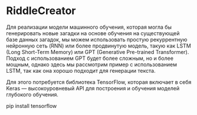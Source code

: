 # RiddleCreator

Для реализации модели машинного обучения, которая могла бы генерировать новые загадки на основе обучения на существующей базе данных загадок, мы можем использовать простую рекуррентную нейронную сеть (RNN) или более продвинутую модель, такую как LSTM (Long Short-Term Memory) или GPT (Generative Pre-trained Transformer). Подход с использованием GPT будет более сложным, но и более мощным, однако здесь мы рассмотрим пример с использованием LSTM, так как она хорошо подходит для генерации текста.

Для этого потребуется библиотека TensorFlow, которая включает в себя Keras — высокоуровневый API для построения и обучения моделей глубокого обучения.


pip install tensorflow
